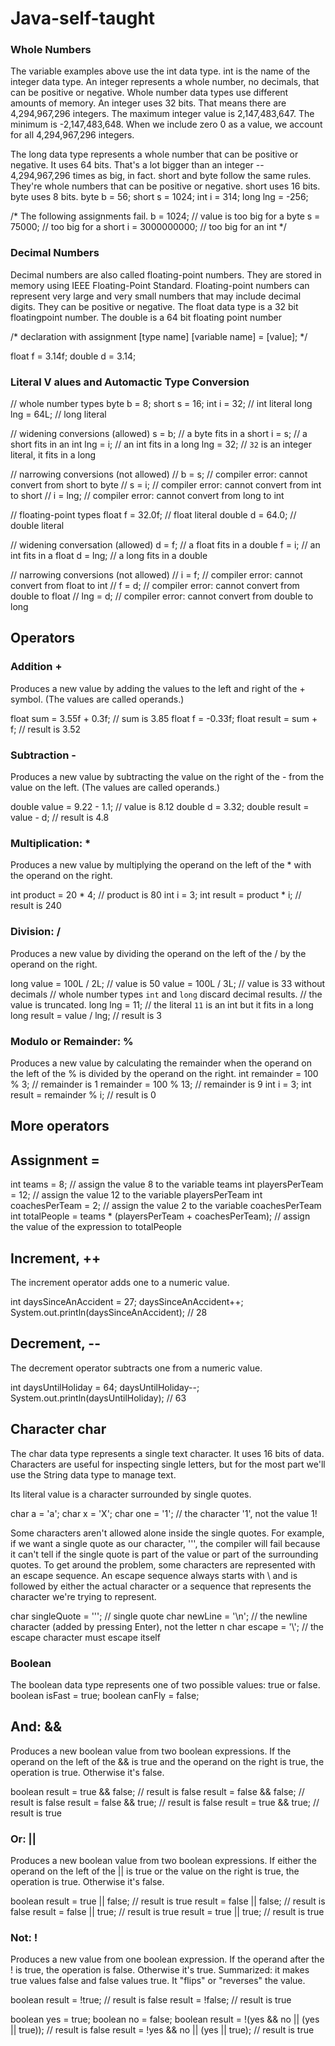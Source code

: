 # Java-self-taught
### Whole Numbers

The variable examples above use the int data type. int is the name of the integer data type. An integer represents a whole number, no decimals, that can be positive or negative. Whole number data types use different amounts of memory. An integer uses 32 bits. That means there are 4,294,967,296 integers. The maximum integer value is 2,147,483,647. The minimum is -2,147,483,648. When we include zero 0 as a value, we account for all 4,294,967,296 integers.

The long data type represents a whole number that can be positive or negative. It uses 64 bits. That's a lot bigger than an integer -- 4,294,967,296 times as big, in fact. short and byte follow the same rules. They're whole numbers that can be positive or negative. short uses 16 bits. byte uses 8 bits.
byte b = 56;
short s = 1024;
int i = 314;
long lng = -256;

/* The following assignments fail.
b = 1024;       // value is too big for a byte
s = 75000;      // too big for a short
i = 3000000000; // too big for an int
*/

### Decimal Numbers

Decimal numbers are also called floating-point numbers. They are stored in memory using IEEE Floating-Point Standard. Floating-point numbers can represent very large and very small numbers that may include decimal digits. They can be positive or negative.
The float data type is a 32 bit floatingpoint number. The double is a 64 bit floating point number

/* declaration with assignment
[type name] [variable name] = [value];
*/

float f = 3.14f;
double d = 3.14;

### Literal V alues and Automactic Type Conversion

// whole number types
byte b = 8;
short s = 16;
int i = 32;   // int literal
long lng = 64L; // long literal

// widening conversions (allowed)
s = b;    // a byte fits in a short
i = s;    // a short fits in an int
lng = i;  // an int fits in a long
lng = 32; // `32` is an integer literal, it fits in a long

// narrowing conversions (not allowed)
// b = s;   // compiler error: cannot convert from short to byte
// s = i;   // compiler error: cannot convert from int to short
// i = lng; // compiler error: cannot convert from long to int

// floating-point types
float f = 32.0f; // float literal
double d = 64.0; // double literal

// widening conversation (allowed)
d = f;   // a float fits in a double
f = i;   // an int fits in a float
d = lng; // a long fits in a double

// narrowing conversions (not allowed)
// i = f;   // compiler error: cannot convert from float to int
// f = d;   // compiler error: cannot convert from double to float
// lng = d; // compiler error: cannot convert from double to long

## Operators
### Addition +
Produces a new value by adding the values to the left and right of the + symbol. (The values are called operands.)

float sum = 3.55f + 0.3f; // sum is 3.85
float f = -0.33f;
float result = sum + f; // result is 3.52

### Subtraction -

Produces a new value by subtracting the value on the right of the - from the value on the left. (The values are called operands.)

double value = 9.22 - 1.1; // value is 8.12
double d = 3.32;
double result = value - d; // result is 4.8

### Multiplication: *

Produces a new value by multiplying the operand on the left of the * with the operand on the right.

int product = 20 * 4;     // product is 80
int i = 3;
int result = product * i; // result is 240

### Division: /
Produces a new value by dividing the operand on the left of the / by the operand on the right.

long value = 100L / 2L;    // value is 50
value = 100L / 3L;         // value is 33 without decimals
                           // whole number types `int` and `long` discard decimal results.
                           // the value is truncated.
long lng = 11;             // the literal `11` is an int but it fits in a long
long result = value / lng; // result is 3

### Modulo or Remainder: %
Produces a new value by calculating the remainder when the operand on the left of the % is divided by the operand on the right.
int remainder = 100 % 3;    // remainder is 1
remainder = 100 % 13;       // remainder is 9
int i = 3;
int result = remainder % i; // result is 0

## More operators

## Assignment =
int teams = 8;                                               // assign the value 8 to the variable teams
int playersPerTeam = 12;                                     // assign the value 12 to the variable playersPerTeam
int coachesPerTeam = 2;                                      // assign the value 2 to the variable coachesPerTeam
int totalPeople = teams * (playersPerTeam + coachesPerTeam); // assign the value of the expression to totalPeople

## Increment, ++
The increment operator adds one to a numeric value.

int daysSinceAnAccident = 27;
daysSinceAnAccident++;
System.out.println(daysSinceAnAccident); // 28

## Decrement, --
The decrement operator subtracts one from a numeric value.

int daysUntilHoliday = 64;
daysUntilHoliday--;
System.out.println(daysUntilHoliday); // 63

## Character char

The char data type represents a single text character. It uses 16 bits of data.
Characters are useful for inspecting single letters, but for the most part we'll use the String data type to manage text.

Its literal value is a character surrounded by single quotes.

char a = 'a';
char x = 'X';
char one = '1'; // the character '1', not the value 1!

Some characters aren't allowed alone inside the single quotes. For example, if we want a single quote as our character, ''', the compiler will fail because it can't tell if the single quote is part of the value or part of the surrounding quotes. To get around the problem, some characters are represented with an escape sequence. An escape sequence always starts with \ and is followed by either the actual character or a sequence that represents the character we're trying to represent.

char singleQuote = '\''; // single quote
char newLine = '\n';     // the newline character (added by pressing Enter), not the letter n
char escape = '\\';      // the escape character must escape itself


### Boolean
The boolean data type represents one of two possible values: true or false.
boolean isFast = true;
boolean canFly = false;

## And: &&

Produces a new boolean value from two boolean expressions. If the operand on the left of the && is true and the operand on the right is true, the operation is true. Otherwise it's false.

boolean result = true && false; // result is false
result = false && false;        // result is false
result = false && true;         // result is false
result = true && true;          // result is true

### Or: ||

Produces a new boolean value from two boolean expressions. If either the operand on the left of the || is true or the value on the right is true, the operation is true. Otherwise it's false.

boolean result = true || false; // result is true
result = false || false;        // result is false
result = false || true;         // result is true
result = true || true;          // result is true

### Not: !

Produces a new value from one boolean expression. If the operand after the ! is true, the operation is false. Otherwise it's true. Summarized: it makes true values false and false values true. It "flips" or "reverses" the value.

boolean result = !true; // result is false
result = !false;        // result is true

boolean yes = true;
boolean no = false;
boolean result = !(yes && no || (yes || true)); // result is false
result = !yes && no || (yes || true);           // result is true
